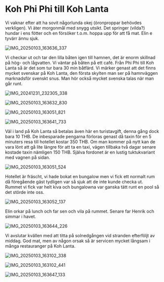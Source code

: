 # Koh Phi Phi till Koh Lanta

Vi vaknar efter att ha sovit någorlunda okej (öronproppar behövdes verkligen). Vi äter morgonmål med snygg utsikt. Det springer (vilda?) hundar i ens fötter och en försöker t.o.m. 
hoppa upp för att få mat. Elin e tyvärr ännu sjuk.

![IMG_20250103_163636_337](https://github.com/user-attachments/assets/d6ff92b9-82b4-458c-bfc9-5dc8a298d6b6)


Vi checkar ut och tar den lilla båten igen till hamnen, det är enorm skillnad på hög- och lågvatten. Vi väntar på båten på ett café. Från
Phi Phi till Koh Lanta så är det som tur bara 30 min båtfärd. Vi märker genast att det finns mycket svenskar på Koh Lanta, den första skylten man ser på hamnväggen marknadsför svenskt snus. Man hör också mycket svenska talas när man går runt.

![IMG_20241231_232305_338](https://github.com/user-attachments/assets/17e78b94-a343-40b0-b19d-fc8f8fd15c58)

![IMG_20250103_163632_830](https://github.com/user-attachments/assets/cff57c46-8725-4399-b0cb-454f9a37c81e)


![IMG_20250103_163051_821](https://github.com/user-attachments/assets/a583b991-b5e1-4529-a3c3-5bc4ebac9a0f)


![IMG_20250103_163641_733](https://github.com/user-attachments/assets/eed71681-3786-4f6f-b203-8def71a9b334)




Väl i land på Koh Lanta så betalas även här en turistavgift, denna gång dock bara 10 THB. De inbesparade pengarna förloras genast då taxin för en 5 minuters resa till hotellet kostar 350 THB. Om man kommer på nytt kan de vara lönt att gå lite längre för att ta en taxi, vägen tillbaka två dagar senare kostade taxin nämligen 150 THB. Själva fordonet är en lustig tuktukvariant med vagnen på sidan.

![IMG_20250103_163051_524](https://github.com/user-attachments/assets/bb2fa691-909f-47cd-84ac-378b99b00111)


Hotellet är fräscht, vi hade bokat en bungalow men vi fick ett normalt rum då föregående gäst tydligen var så sjuk att de inte kunde checka ut. Rummet vi fick var helt kiva och bungalowna var ganska tätt runt en pool så det störde inte oss.

![IMG_20250103_163052_137](https://github.com/user-attachments/assets/f7ca9727-55ea-4e7d-bfc7-d2316e55a6a1)


Elin orkar på lunch och far sen och vila på rummet. Senare far Henrik och simmar i havet.

![IMG_20250103_163644_226](https://github.com/user-attachments/assets/4c6de7bd-e28b-48fe-bb27-d8fb0a5ca1d2)

Vi avslutar kvällen med att titta på solnedgången vid stranden efterföljt av middag. God mat, men av någon orsak så är servicen mycket långsam i många restauranger på Koh Lanta.

![IMG_20250103_163102_338](https://github.com/user-attachments/assets/ac124a00-6be6-41a7-a8ec-85143045f613)


![IMG_20250103_163102_441](https://github.com/user-attachments/assets/a8e782ee-5c51-422e-9485-0c7fd1af2ddd)


![IMG_20250103_163647_133](https://github.com/user-attachments/assets/45bc4d3a-65e7-4216-aa07-97747cf0c429)


